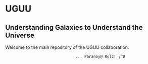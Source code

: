 # UGUU
## Understanding Galaxies to Understand the Universe

Welcome to the main repository of the UGUU collaboration.

                                   ... Paranoy@ Rulz! ;^D
